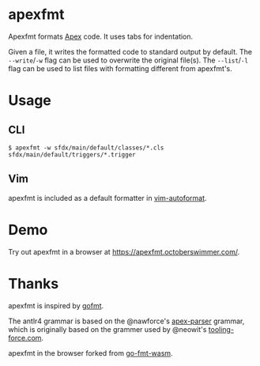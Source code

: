 # apexfmt

Apexfmt formats
[Apex](https://developer.salesforce.com/docs/atlas.en-us.apexcode.meta/apexcode/apex_dev_guide.htm)
code.  It uses tabs for indentation.

Given a file, it writes the formatted code to standard output by default.  The
`--write`/`-w` flag can be used to overwrite the original file(s).  The
`--list`/`-l` flag can be used to list files with formatting different from
apexfmt's.


# Usage

## CLI
```
$ apexfmt -w sfdx/main/default/classes/*.cls sfdx/main/default/triggers/*.trigger
```

## Vim

apexfmt is included as a default formatter in [vim-autoformat](https://github.com/vim-autoformat/vim-autoformat/pull/394).

# Demo

Try out apexfmt in a browser at https://apexfmt.octoberswimmer.com/.

# Thanks

apexfmt is inspired by [gofmt](https://pkg.go.dev/cmd/gofmt).

The antlr4 grammar is based on the @nawforce's
[apex-parser](https://github.com/nawforce/apex-parser) grammar, which is
originally based on the grammer used by @neowit's
[tooling-force.com](https://github.com/neowit/tooling-force.com).

apexfmt in the browser forked from [go-fmt-wasm](https://github.com/junedev/go-fmt-wasm).
